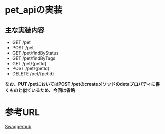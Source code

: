 # pet_apiの実装
## 主な実装内容

- GET /pet
- POST /pet
- GET /pet/findByStatus
- GET /pet/findByTags
- GET /pet/{petId}
- POST /pet/{petId}
- DELETE /pet/{petId}

**なお、PUT /petにおいてはPOST /petのcreateメソッドのdetaプロパティに書くものと似ているため、今回は省略**

# 参考URL
[Swaggerhub](https://app.swaggerhub.com/apis-docs/SUPPORT_41/PET-STORE-API/1.1.0#/pet/updatePet)